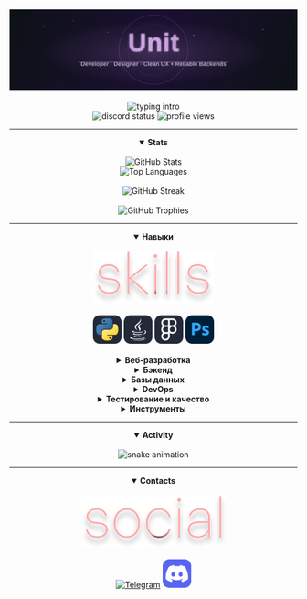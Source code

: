 <div align="center">
  <!-- Hero banner -->
  <img src="https://raw.githubusercontent.com/kitaezov/kitaezov/main/img/hero.svg?v=1" alt="Unit hero" width="1000" />
  <br>
  <br>

  <!-- Typing tagline -->
  <img src="https://readme-typing-svg.herokuapp.com?font=JetBrains+Mono&weight=700&size=22&pause=1100&color=9963B3&center=true&vCenter=true&width=850&lines=Developer+%26+Designer;Python%2C+Java%2C+JS%2FTS%2C+Go%2C+Rust;Clean+UX+%2B+Reliable+Backends;Always+learning+%F0%9F%93%9A" alt="typing intro" />
  <br>

  <!-- Badges -->
  <img src="https://api.statusbadges.me/badge/status/492044354714861570" alt="discord status" />
  <img src="https://komarev.com/ghpvc/?username=kitaezov&color=9963B3" alt="profile views" />
</div>

---

<div align="center">
    <details open>
        <summary><strong>Stats</strong></summary>
        <br>
        <img src="https://github-readme-stats.vercel.app/api?username=kitaezov&show_icons=true&theme=material-palenight&hide_border=true&rank_icon=github" alt="GitHub Stats"/>
        <br>
        <img src="https://github-readme-stats.vercel.app/api/top-langs/?username=kitaezov&layout=compact&theme=material-palenight&hide_border=true" alt="Top Languages"/>
        <br><br>
        <img src="https://streak-stats.demolab.com?user=kitaezov&theme=tokyonight&hide_border=true" alt="GitHub Streak"/>
        <br><br>
        <img src="https://github-profile-trophy.vercel.app/?username=kitaezov&theme=dracula&no-bg=true&no-frame=true&row=1&column=6" alt="GitHub Trophies"/>
    </details>
  </div>

---

<div align="center">
    <details open>
        <summary><strong>Навыки</strong></summary>
        <br>
        <img src="https://raw.githubusercontent.com/kitaezov/kitaezov/main/img/skills.svg?v=1" alt="skills" />
        <br><br>
        <img src="https://raw.githubusercontent.com/tandpfun/skill-icons/de91fca307a83d75fc5b1f6ce24540454acead41/icons/Python-Dark.svg" width="50" alt="Python" />
        <img src="https://raw.githubusercontent.com/tandpfun/skill-icons/de91fca307a83d75fc5b1f6ce24540454acead41/icons/Java-Dark.svg" width="50" alt="Java" />
        <img src="https://raw.githubusercontent.com/tandpfun/skill-icons/de91fca307a83d75fc5b1f6ce24540454acead41/icons/Figma-Dark.svg" width="50" alt="Figma" />
        <img src="https://raw.githubusercontent.com/tandpfun/skill-icons/de91fca307a83d75fc5b1f6ce24540454acead41/icons/Photoshop.svg" width="50" alt="Photoshop" />
        <br><br>
        <details>
            <summary><strong>Веб‑разработка</strong></summary>
            <br>
            <img src="https://skillicons.dev/icons?i=html,css,js,ts,react,vue,nextjs,tailwind,vite" />
        </details>
        <details>
            <summary><strong>Бэкенд</strong></summary>
            <br>
            <img src="https://skillicons.dev/icons?i=nodejs,express,nestjs,fastapi,django,spring,java,python,go,graphql" />
        </details>
        <details>
            <summary><strong>Базы данных</strong></summary>
            <br>
            <img src="https://skillicons.dev/icons?i=mysql,postgres,mongodb,redis,sqlite,prisma" />
        </details>
        <details>
            <summary><strong>DevOps</strong></summary>
            <br>
            <img src="https://skillicons.dev/icons?i=docker,nginx,githubactions,linux" />
        </details>
        <details>
            <summary><strong>Тестирование и качество</strong></summary>
            <br>
            <img src="https://skillicons.dev/icons?i=jest,pytest,eslint,prettier" />
        </details>
        <details>
            <summary><strong>Инструменты</strong></summary>
            <br>
            <img src="https://skillicons.dev/icons?i=git,github,vscode,postman,figma" />
        </details>
    </details>
</div>

---

<div align="center">
    <details open>
        <summary><strong>Activity</strong></summary>
        <br>
        <picture>
            <source media="(prefers-color-scheme: dark)" srcset="https://raw.githubusercontent.com/kitaezov/kitaezov/output/github-contribution-grid-snake-dark.svg" />
            <img src="https://raw.githubusercontent.com/kitaezov/kitaezov/output/github-contribution-grid-snake.svg" alt="snake animation" />
        </picture>
    </details>
  </div>

---

<div align="center">
    <details open>
        <summary><strong>Contacts</strong></summary>
        <br>
        <img src="https://raw.githubusercontent.com/kitaezov/kitaezov/main/img/social.svg?v=1" alt="social media" />
        <br><br>
        <a href="https://t.me/about_kitaezov"><img src="https://upload.wikimedia.org/wikipedia/commons/8/82/Telegram_logo.svg" width="50" alt="Telegram" /></a>
        <a href="https://discord.com/users/492044354714861570"><img src="https://raw.githubusercontent.com/tandpfun/skill-icons/de91fca307a83d75fc5b1f6ce24540454acead41/icons/Discord.svg" width="50" alt="Discord" /></a>
    </details>
</div>
